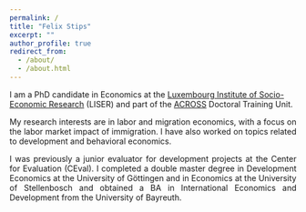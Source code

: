 ```yaml
---
permalink: /
title: "Felix Stips"
excerpt: ""
author_profile: true
redirect_from: 
  - /about/
  - /about.html
---
```

I am a PhD candidate in Economics at the [Luxembourg Institute of Socio-Economic Research](https://www.liser.lu/) (LISER) and part of the [ACROSS](https://sites.google.com/view/fredericdocquier/xingb-blog/across) Doctoral Training Unit.

<p align="justify">
My research interests are in labor and migration economics, with a focus on the labor market impact of immigration. I have also worked on topics related to development and behavioral economics.
</p>

<p align="justify">
I was previously a junior evaluator for development projects at the Center for Evaluation (CEval). I completed a double master degree in Development Economics at the University of Göttingen and in Economics at the University of Stellenbosch and obtained a BA in International Economics and Development from the University of Bayreuth. 
</p>
